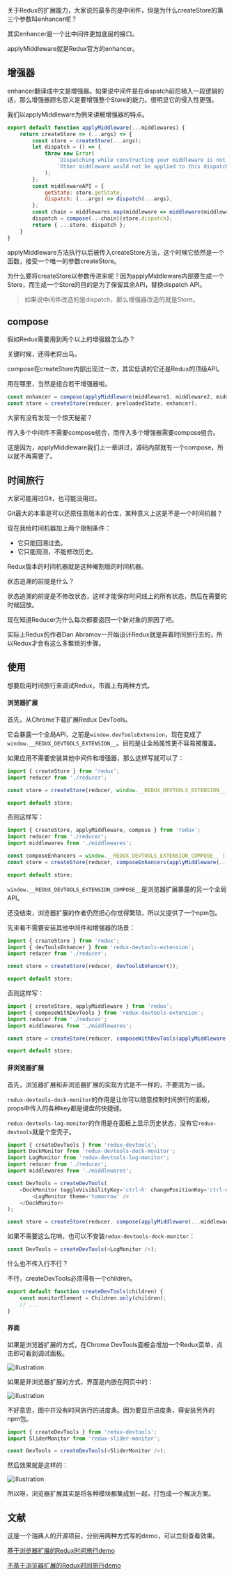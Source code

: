 关于Redux的扩展能力，大家说的最多的是中间件，但是为什么createStore的第三个参数叫enhancer呢？

其实enhancer是一个比中间件更加底层的接口。

applyMiddleware就是Redux官方的enhancer。

## 增强器

 enhancer翻译成中文是增强器。如果说中间件是在dispatch前后植入一段逻辑的话，那么增强器顾名思义是要增强整个Store的能力。很明显它的侵入性更强。

我们以applyMiddleware为例来讲解增强器的特点。

```javascript
export default function applyMiddleware(...middlewares) {
    return createStore => (...args) => {
        const store = createStore(...args);
        let dispatch = () => {
            throw new Error(
                `Dispatching while constructing your middleware is not allowed. ` +
                `Other middleware would not be applied to this dispatch.`
            );
        };
        const middlewareAPI = {
            getState: store.getState,
            dispatch: (...args) => dispatch(...args),
        };
        const chain = middlewares.map(middleware => middleware(middlewareAPI));
        dispatch = compose(...chain)(store.dispatch);
        return { ...store, dispatch };
    }
}
```

applyMiddleware方法执行以后被传入createStore方法，这个时候它依然是一个函数，接受一个唯一的参数createStore。

为什么要将createStore以参数传进来呢？因为applyMiddleware内部要生成一个Store，而生成一个Store的目的是为了保留其余API，替换dispatch API。

> 如果说中间件改造的是dispatch，那么增强器改造的就是Store。

## compose

假如Redux需要用到两个以上的增强器怎么办？

关键时候，还得老将出马。

compose在createStore内部出现过一次，其实低调的它还是Redux的顶级API。

用在哪里，当然是组合若干增强器啦。

```javascript
const enhancer = compose(applyMiddleware(middleware1, middleware2, middleware3), enhancer2, enhancer1);
const store = createStore(reducer, preloadedState, enhancer);
```

大家有没有发现一个惊天秘密？

传入多个中间件不需要compose组合，而传入多个增强器需要compose组合。

这是因为，applyMiddleware我们上一章讲过，源码内部就有一个compose，所以就不再需要了。

## 时间旅行

大家可能用过Git，也可能没用过。

Git最大的本事是可以还原任意版本的仓库，某种意义上这是不是一个时间机器？

现在我给时间机器加上两个限制条件：

- 它只能回溯过去。
- 它只能观测，不能修改历史。

Redux版本的时间机器就是这种阉割版的时间机器。

状态追溯的前提是什么？

状态追溯的前提是不修改状态，这样才能保存时间线上的所有状态，然后在需要的时候回放。

现在知道Reducer为什么每次都要返回一个新对象的原因了吧。

实际上Redux的作者Dan Abramov一开始设计Redux就是奔着时间旅行去的，所以Redux才会有这么多繁琐的步骤。

## 使用

想要启用时间旅行来调试Redux，市面上有两种方式。

#### 浏览器扩展

首先，从Chrome下载扩展Redux DevTools。

它会暴露一个全局API，之前是`window.devToolsExtension`，现在变成了`window.__REDUX_DEVTOOLS_EXTENSION__`。目的是让全局属性更不容易被覆盖。

如果应用不需要安装其他中间件和增强器，那么这样写就可以了：

```javascript
import { createStore } from 'redux';
import reducer from './reducer';

const store = createStore(reducer, window.__REDUX_DEVTOOLS_EXTENSION__ && window.__REDUX_DEVTOOLS_EXTENSION__());

export default store;
```

否则这样写：

```javascript
import { createStore, applyMiddleware, compose } from 'redux';
import reducer from './reducer';
import middlewares from './middlewares';

const composeEnhancers = window.__REDUX_DEVTOOLS_EXTENSION_COMPOSE__ || compose;
const store = createStore(reducer, composeEnhancers(applyMiddleware(...middlewares)));

export default store;
```

`window.__REDUX_DEVTOOLS_EXTENSION_COMPOSE__`是浏览器扩展暴露的另一个全局API。

还没结束，浏览器扩展的作者仍然担心你觉得繁琐，所以又提供了一个npm包。

先来看不需要安装其他中间件和增强器的场景：

```javascript
import { createStore } from 'redux';
import { devToolsEnhancer } from 'redux-devtools-extension';
import reducer from './reducer';

const store = createStore(reducer, devToolsEnhancer());

export default store;
```

否则这样写：

```javascript
import { createStore, applyMiddleware } from 'redux';
import { composeWithDevTools } from 'redux-devtools-extension';
import reducer from './reducer';
import middlewares from './middlewares';

const store = createStore(reducer, composeWithDevTools(applyMiddleware(...middlewares)));

export default store;
```

#### 非浏览器扩展

首先，浏览器扩展和非浏览器扩展的实现方式是不一样的，不要混为一谈。

`redux-devtools-dock-monitor`的作用是让你可以随意控制时间旅行的面板，props中传入的各种key都是键盘的快捷键。

`redux-devtools-log-monitor`的作用是在面板上显示历史状态，没有它`redux-devtools`就是个空壳子。

```javascript
import { createDevTools } from 'redux-devtools';
import DockMonitor from 'redux-devtools-dock-monitor';
import LogMonitor from 'redux-devtools-log-monitor';
import reducer from './reducer';
import middlewares from './middlewares';

const DevTools = createDevTools(
    <DockMonitor toggleVisibilityKey='ctrl-h' changePositionKey='ctrl-q' defaultIsVisible={true}>
        <LogMonitor theme='tomorrow' />
    </DockMonitor>
);

const store = createStore(reducer, compose(applyMiddleware(...middlewares), DevTools.instrument()));
```

如果不需要这么花哨，也可以不安装`redux-devtools-dock-monitor`：

```javascript
const DevTools = createDevTools(<LogMonitor />);
```

什么也不传入行不行？

不行，createDevTools必须得有一个children。

```javascript
export default function createDevTools(children) {
    const monitorElement = Children.only(children);
    // ...
}
```

#### 界面

如果是浏览器扩展的方式，在Chrome DevTools面板会增加一个Redux菜单，点击即可看到调试面板。

![illustration](https://raw.githubusercontent.com/veedrin/horseshoe/master/redux/image/subject-redux-01.png)

如果是非浏览器扩展的方式，界面是内嵌在网页中的：

![illustration](https://raw.githubusercontent.com/veedrin/horseshoe/master/redux/image/subject-redux-02.png)

不好意思，图中并没有时间旅行的进度条。因为要显示进度条，得安装另外的npm包。

```javascript
import { createDevTools } from 'redux-devtools';
import SliderMonitor from 'redux-slider-monitor';

const DevTools = createDevTools(<SliderMonitor />);
```

然后效果就是这样的：

![illustration](https://raw.githubusercontent.com/veedrin/horseshoe/master/redux/image/subject-redux-03.png)

所以呀，浏览器扩展其实是将各种模块都集成到一起，打包成一个解决方案。

## 文献

这是一个瑞典人的开源项目，分别用两种方式写的demo，可以立刻查看效果。

[基于浏览器扩展的Redux时间旅行demo](https://argelius.github.io/react-onsenui-redux-weather/)

[不基于浏览器扩展的Redux时间旅行demo](https://argelius.github.io/react-redux-timetravel/)

